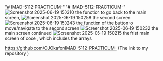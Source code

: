 "# IMAD-5112-PRACTICUM-" 
"# IMAD-5112-PRACTICUM-" 
![Screenshot 2025-06-19 150310](https://github.com/user-attachments/assets/b9dd13fb-21c7-446a-a64d-a0a8aceedd3a)
the function to go back to the main screen, 
![Screenshot 2025-06-19 150258](https://github.com/user-attachments/assets/9a85c445-7458-4130-a572-28483c766112)
the second screen 
![Screenshot 2025-06-19 150243](https://github.com/user-attachments/assets/6346d881-689a-449c-9941-17d11b585c94)
the function of the button to move/navigate to the second screen 
![Screenshot 2025-06-19 150232](https://github.com/user-attachments/assets/a95f0bcf-5c92-4e9d-9175-d1647b799096)
the main screen continued 
![Screenshot 2025-06-19 150215](https://github.com/user-attachments/assets/b82947cb-a421-4786-892b-acbde8c0824a)
the frist main screen of code , which includes the arrays 

https://github.com/OJOkafor/IMAD-5112-PRACTICUM-  (The link to my repository )
